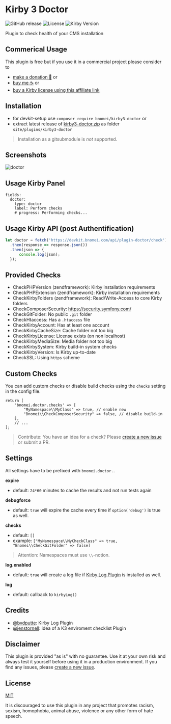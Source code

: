 # Kirby 3 Doctor

![GitHub release](https://img.shields.io/github/release/bnomei/kirby3-doctor.svg?maxAge=1800) ![License](https://img.shields.io/github/license/mashape/apistatus.svg) ![Kirby Version](https://img.shields.io/badge/Kirby-3%2B-black.svg)

Plugin to check health of your CMS installation

## Commerical Usage

This plugin is free but if you use it in a commercial project please consider to 
- [make a donation 🍻](https://www.paypal.me/bnomei/5) or
- [buy me ☕](https://buymeacoff.ee/bnomei) or
- [buy a Kirby license using this affiliate link](https://a.paddle.com/v2/click/1129/35731?link=1170)

## Installation

- for devkit-setup use `composer require bnomei/kirby3-doctor` or
- extract latest release of [kirby3-doctor.zip](https://github.com/bnomei/kirby3-doctor/releases/download/v1.0.4/kirby3-doctor.zip) as folder `site/plugins/kirby3-doctor`

> Installation as a gitsubmodule is *not* supported.


## Screenshots

![doctor](https://raw.githubusercontent.com/bnomei/kirby3-doctor/master/kirby3-doctor-screenshot-1.gif)

## Usage Kirby Panel

```
fields:
  doctor:
    type: doctor
    label: Perform checks
    # progress: Performing checks...
```

## Usage Kirby API (post Authentification)

```js
let doctor = fetch('https://devkit.bnomei.com/api/plugin-doctor/check')
  .then(response => response.json())
  .then(json => {
      console.log(json);
  });
```

## Provided Checks

- CheckPHPVersion (zendframework): Kirby installation requirements
- CheckPHPExtension (zendframework): Kirby installation requirements
- CheckKirbyFolders (zendframework): Read/Write-Access to core Kirby folders
- CheckComposerSecurity: https://security.symfony.com/
- CheckGitFolder: No public `.git` folder
- CheckHtaccess: Has a `.htaccess` file
- CheckKirbyAccount: Has at least one account
- CheckKirbyCacheSize: Cache folder not too big
- CheckKirbyLicense: License exists (on non localhost)
- CheckKirbyMediaSize: Media folder not too big
- CheckKirbySystem: Kirby build-in system checks
- CheckKirbyVersion: Is Kirby up-to-date
- CheckSSL: Using `https` scheme

## Custom Checks

You can add custom checks or disable build checks using the `checks` setting in the config file.

```
return [
    'bnomei.doctor.checks' => [
        "MyNamespace\\MyClass" => true, // enable new
        "Bnomei\\CheckComposerSecurity" => false, // disable build-in
    ],
    // ...
];
```

> Contribute: You have an idea for a check? Please [create a new issue](https://github.com/bnomei/kirby3-doctor/issues/new) or submit a PR.

## Settings

All settings have to be prefixed with `bnomei.doctor.`.

**expire**
- default: `24*60` minutes to cache the results and not run tests again

**debugforce**
- default: `true` will expire the cache every time if `option('debug')` is true as well.

**checks**
- default: `[]`
- example: `["MyNamespace\\MyCheckClass" => true, "Bnomei\\CheckGitFolder" => false]`
> Attention: Namespaces must use `\\`-notion.

**log.enabled**
- default: `true` will create a log file if [Kirby Log Plugin](https://github.com/bvdputte/kirby-log) is installed as well.

**log**
- default: callback to `kirbyLog()`

## Credits

- [@bvdputte](https://github.com/bvdputte): Kirby Log Plugin
- [@jenstornell](https://github.com/jenstornell): idea of a K3 enviroment checklist Plugin

## Disclaimer

This plugin is provided "as is" with no guarantee. Use it at your own risk and always test it yourself before using it in a production environment. If you find any issues, please [create a new issue](https://github.com/bnomei/kirby3-doctor/issues/new).

## License

[MIT](https://opensource.org/licenses/MIT)

It is discouraged to use this plugin in any project that promotes racism, sexism, homophobia, animal abuse, violence or any other form of hate speech.

